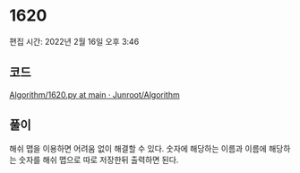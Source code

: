 # 1620

편집 시간: 2022년 2월 16일 오후 3:46

## 코드

[Algorithm/1620.py at main · Junroot/Algorithm](https://github.com/Junroot/Algorithm/blob/main/backjoon/1620.py)

## 풀이

해쉬 맵을 이용하면 어려움 없이 해결할 수 있다. 숫자에 해당하는 이름과 이름에 해당하는 숫자를 해쉬 맵으로 따로 저장한뒤 출력하면 된다.